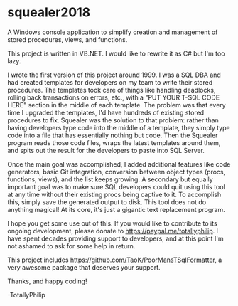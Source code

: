 # squealer2018
A Windows console application to simplify creation and management of stored procedures, views, and functions.

This project is written in VB.NET. I would like to rewrite it as C# but I'm too lazy.

I wrote the first version of this project around 1999. I was a SQL DBA and had created templates for developers on my team to write their stored procedures. The templates took care of things like handling deadlocks, rolling back transactions on errors, etc., with a "PUT YOUR T-SQL CODE HERE" section in the middle of each template. The problem was that every time I upgraded the templates, I'd have hundreds of existing stored procedures to fix. Squealer was the solution to that problem: rather than having developers type code into the middle of a template, they simply type code into a file that has essentially nothing but code. Then the Squealer program reads those code files, wraps the latest templates around them, and spits out the result for the developers to paste into SQL Server.

Once the main goal was accomplished, I added additional features like code generators, basic Git integration, conversion between object types (procs, functions, views), and the list keeps growing. A secondary but equally important goal was to make sure SQL developers could quit using this tool at any time without their existing procs being captive to it. To accomplish this, simply save the generated output to disk. This tool does not do anything magical! At its core, it's just a gigantic text replacement program.

I hope you get some use out of this. If you would like to contribute to its ongoing development, please donate to https://paypal.me/totallyphilip. I have spent decades providing support to developers, and at this point I'm not ashamed to ask for some help in return.

This project includes https://github.com/TaoK/PoorMansTSqlFormatter, a very awesome package that deserves your support.

Thanks, and happy coding!

-TotallyPhilip
